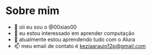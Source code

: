 # Sobre mim #


- 👋 oii eu sou o @00xiao00
- 👀 eu estou interessado em aprender computaçâo
- 🌱  atualmente estou aprendendo tudo com o Alura
-  📫 meu email de contato é keziaaraujo12p@gmail.com

<!---
00xiao00/00xiao00 is a ✨ special ✨ repository because its `README.md` (this file) appears on your GitHub profile.
You can click the Preview link to take a look at your changes.
--->
